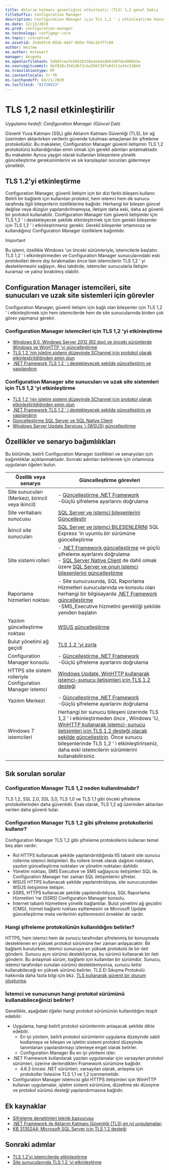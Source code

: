 ```yaml
---
title: Aktarım katmanı güvenliğini etkinleştir (TLS) 1,2 genel bakış
titleSuffix: Configuration Manager
description: Configuration Manager için TLS 1,2 ' i etkinleştirme konusuna genel bakış.
ms.date: 12/13/2019
ms.prod: configuration-manager
ms.technology: configmgr-core
ms.topic: conceptual
ms.assetid: 31de47c9-891b-4de7-8d5e-fbbc1bff7c60
author: mestew
ms.author: mstewart
manager: dougeby
ms.openlocfilehash: 5d9d7cea7e5653b338a3eb4adb01d9fded99035e
ms.sourcegitcommit: bbf820c35414bf2cba356f30fe047c1a34c5384d
ms.translationtype: MT
ms.contentlocale: tr-TR
ms.lasthandoff: 04/21/2020
ms.locfileid: "81720523"
---
```

# <a name="how-to-enable-tls-12"></a>TLS 1,2 nasıl etkinleştirilir

*Uygulama hedefi: Configuration Manager (Güncel Dalı)*

Güvenli Yuva Katmanı (SSL) gibi Aktarım Katmanı Güvenliği (TLS), bir ağ üzerinden aktarılırken verilerin güvende tutulması amaçlanan bir şifreleme protokolüdür. Bu makaleler, Configuration Manager güvenli iletişimin TLS 1,2 protokolünü kullandığından emin olmak için gerekli adımları anlatmaktadır. Bu makaleler Ayrıca yaygın olarak kullanılan bileşenlere yönelik güncelleştirme gereksinimlerini ve sık karşılaşılan sorunları gidermeye yöneliktir.

## <a name="enabling-tls-12"></a>TLS 1.2'yi etkinleştirme

Configuration Manager, güvenli iletişim için bir dizi farklı bileşeni kullanır. Belirli bir bağlantı için kullanılan protokol, hem istemci hem de sunucu tarafında ilgili bileşenlerin özelliklerine bağlıdır. Herhangi bir bileşen güncel değilse veya düzgün yapılandırılmamışsa, iletişim daha eski, daha az güvenli bir protokol kullanabilir. Configuration Manager tüm güvenli iletişimler için TLS 1,2 ' i destekleyecek şekilde etkinleştirmek için tüm gerekli bileşenler için TLS 1,2 ' i etkinleştirmeniz gerekir. Gerekli bileşenler ortamınıza ve kullandığınız Configuration Manager özelliklere bağımlıdır.

> [!IMPORTANT]
> Bu işlemi, özellikle Windows 'un önceki sürümleriyle, istemcilerle başlatın. TLS 1,2 ' i etkinleştirmeden ve Configuration Manager sunucularındaki eski protokolleri devre dışı bırakmadan önce tüm istemcilerin TLS 1,2 ' yi desteklemesini sağlayın. Aksi takdirde, istemciler sunucularla iletişim kuramaz ve yalnız bırakılmış olabilir.


## <a name="tasks-for-configuration-manager-clients-site-servers-and-remote-site-systems"></a>Configuration Manager istemcileri, site sunucuları ve uzak site sistemleri için görevler

Configuration Manager, güvenli iletişim için bağlı olan bileşenler için TLS 1,2 ' i etkinleştirmek için hem istemcilerde hem de site sunucularında birden çok görev yapmanız gerekir.

### <a name="enable-tls-12-for-configuration-manager-clients"></a>Configuration Manager istemcileri için TLS 1,2 'yi etkinleştirme

- [Windows 8,0, Windows Server 2012 (R2 dışı) ve önceki sürümlerde Windows ve WinHTTP 'yi güncelleştirme](enable-tls-1-2-client.md#bkmk_winhttp)
- [TLS 1,2 'nin işletim sistemi düzeyinde SChannel için protokol olarak etkinleştirildiğinden emin olun](enable-tls-1-2-client.md#bkmk_protocol)
- [.NET Framework TLS 1,2 ' i destekleyecek şekilde güncelleştirin ve yapılandırın](enable-tls-1-2-client.md#bkmk_net)


### <a name="enable-tls-12-for-configuration-manager-site-servers-and-remote-site-systems"></a>Configuration Manager site sunucuları ve uzak site sistemleri için TLS 1,2 'yi etkinleştirme

- [TLS 1,2 'nin işletim sistemi düzeyinde SChannel için protokol olarak etkinleştirildiğinden emin olun](enable-tls-1-2-server.md#bkmk_protocol)
- [.NET Framework TLS 1,2 ' i destekleyecek şekilde güncelleştirin ve yapılandırın](enable-tls-1-2-server.md#bkmk_net)
- [Güncelleştirme SQL Server ve SQL Native Client](enable-tls-1-2-server.md#bkmk_sql)
- [Windows Server Update Services 'ı (WSUS) güncelleştirme](enable-tls-1-2-server.md#bkmk_wsus)


## <a name="features-and-scenario-dependencies"></a>Özellikler ve senaryo bağımlılıkları

Bu bölümde, belirli Configuration Manager özellikleri ve senaryoları için bağımlılıklar açıklanmaktadır. Sonraki adımları belirlemek için ortamınıza uygulanan öğeleri bulun.

|Özellik veya senaryo|Güncelleştirme görevleri|
|--- |--- |
|Site sunucuları (Merkezi, birincil veya ikincil)| - [Güncelleştirme .NET Framework](enable-tls-1-2-server.md#bkmk_net)<br/> -Güçlü şifreleme ayarlarını doğrulama|
|Site veritabanı sunucusu|[SQL Server ve istemci bileşenlerini Güncelleştir](enable-tls-1-2-server.md#bkmk_sql)|
|İkincil site sunucuları|[SQL Server ve istemci BILEŞENLERINI](enable-tls-1-2-server.md#bkmk_sql) SQL Express 'in uyumlu bir sürümüne güncelleştirme|
|Site sistemi rolleri| - [.NET Framework güncelleştirme](enable-tls-1-2-server.md#bkmk_net) ve güçlü şifreleme ayarlarını doğrulama <br/> - [SQL Server Native Client](enable-tls-1-2-server.md#bkmk_sql-client) de dahil olmak üzere [SQL Server ve onun istemci bileşenlerini güncelleştirme](enable-tls-1-2-server.md#bkmk_sql)|
|Raporlama hizmetleri noktası|- Site sunucusunda, SQL Raporlama Hizmetleri sunucularında ve konsolu olan herhangi bir bilgisayarda [.NET Framework güncelleştirme](enable-tls-1-2-server.md#bkmk_net)<br/> -SMS_Executive hizmetini gerektiği şekilde yeniden başlatın|
|Yazılım güncelleştirme noktası|[WSUS güncelleştirme](enable-tls-1-2-server.md#bkmk_wsus)|
|Bulut yönetimi ağ geçidi|[TLS 1,2 'yi zorla](../../clients/manage/cmg/security-and-privacy-for-cloud-management-gateway.md#bkmk_tls)|
|Configuration Manager konsolu| - [Güncelleştirme .NET Framework](enable-tls-1-2-client.md#bkmk_net)<br/> -Güçlü şifreleme ayarlarını doğrulama|
|HTTPS site sistem rolleriyle Configuration Manager istemci|[Windows Update, WinHTTP kullanarak istemci-sunucu iletişimleri için TLS 1,2 desteği](enable-tls-1-2-client.md#bkmk_winhttp)|
|Yazılım Merkezi| - [Güncelleştirme .NET Framework](enable-tls-1-2-client.md#bkmk_net)<br/> -Güçlü şifreleme ayarlarını doğrulama|
|Windows 7 istemcileri| Herhangi bir sunucu bileşeni üzerinde TLS 1,2 ' i etkinleştirmeden *önce* , Windows 'U, [WinHTTP kullanarak istemci-sunucu iletişimleri için TLS 1,2 desteği olacak şekilde güncelleştirin](enable-tls-1-2-client.md#bkmk_winhttp). Önce sunucu bileşenlerinde TLS 1,2 ' i etkinleştirirseniz, daha eski istemcilerin sürümlerini kullanabilirsiniz.|

## <a name="frequently-asked-questions"></a>Sık sorulan sorular

### <a name="why-use-tls-12-with-configuration-manager"></a>Configuration Manager TLS 1,2 neden kullanılmalıdır?

TLS 1,2, SSL 2,0, SSL 3,0, TLS 1,0 ve TLS 1,1 gibi önceki şifreleme protokollerinden daha güvenlidir. Esas olarak, TLS 1,2 ağ üzerinden aktarılan verileri daha güvenli tutar.

### <a name="where-does-configuration-manager-use-encryption-protocols-like-tls-12"></a>Configuration Manager TLS 1,2 gibi şifreleme protokollerini kullanır?

Configuration Manager TLS 1,2 gibi şifreleme protokollerini kullanan temel beş alan vardır:

- Rol HTTPS kullanacak şekilde yapılandırıldığında IIS tabanlı site sunucu rollerine istemci iletişimleri. Bu rollere örnek olarak dağıtım noktaları, yazılım güncelleştirme noktaları ve yönetim noktaları dahildir.
- Yönetim noktası, SMS Executive ve SMS sağlayıcısı iletişimleri SQL ile. Configuration Manager her zaman SQL iletişimlerini şifreler.
- WSUS HTTPS kullanacak şekilde yapılandırıldıysa, site sunucusundan WSUS iletişimine iletişim.
- SSRS, HTTPS kullanacak şekilde yapılandırıldıysa, SQL Raporlama Hizmetleri 'ne (SSRS) Configuration Manager konsolu.
- İnternet tabanlı hizmetlere yönelik bağlantılar. Bulut yönetimi ağ geçidini (CMG), hizmet bağlantı noktası eşitlemesini ve Microsoft Update güncelleştirme meta verilerinin eşitlenmesini örnekler de vardır.

### <a name="what-determines-which-encryption-protocol-is-used"></a>Hangi şifreleme protokolünün kullanıldığını belirler?

HTTPS, hem istemci hem de sunucu tarafından şifrelenmiş bir konuşmada desteklenen en yüksek protokol sürümüne her zaman anlaşacaktır. Bir bağlantı kurulurken, istemci sunucuya en yüksek protokolü ile bir ileti gönderir. Sunucu aynı sürümü destekliyorsa, bu sürümü kullanarak bir ileti gönderir. Bu anlaşmalı sürüm, bağlantı için kullanılan bir sürümdür. Sunucu, istemci tarafından sunulan sürümü desteklemiyorsa, sunucu iletisi kullanabileceği en yüksek sürümü belirler. TLS El Sıkışma Protokolü hakkında daha fazla bilgi için bkz. [TLS kullanarak güvenli bir oturum oluşturma](https://docs.microsoft.com/windows/win32/secauthn/tls-handshake-protocol#establishing-a-secure-session-by-using-tls).

### <a name="what-determines-which-protocol-version-the-client-and-server-can-use"></a>İstemci ve sunucunun hangi protokol sürümünü kullanabileceğinizi belirler?

Genellikle, aşağıdaki öğeler hangi protokol sürümünün kullanıldığını tespit edebilir:

- Uygulama, hangi belirli protokol sürümlerinin anlaşacak şekilde dikte edebilir.
  - En iyi yöntem, belirli protokol sürümlerini uygulama düzeyinde sabit kodlamaya ve bileşen ve işletim sistemi protokol düzeyinde tanımlanan yapılandırmayı izlemeye engel olarak belirler.
  - Configuration Manager Bu en iyi yöntemi izler.
- .NET Framework kullanılarak yazılan uygulamalar için varsayılan protokol sürümleri, üzerine derlendikleri Framework sürümüne bağlıdır.  
  - 4.6.3 öncesi .NET sürümleri, varsayılan olarak, anlaşma için protokoller listesine TLS 1,1 ve 1,2 içermemelidir.
- Configuration Manager istemcisi gibi HTTPS iletişimleri için WinHTTP kullanan uygulamalar, işletim sistemi sürümüne, düzeltme eki düzeyine ve protokol sürümü desteği yapılandırmasına bağlıdır.


## <a name="additional-resources"></a>Ek kaynaklar

- [Şifreleme denetimleri teknik başvurusu](cryptographic-controls-technical-reference.md)
- [.NET Framework ile Aktarım Katmanı Güvenliği (TLS) en iyi uygulamaları](https://docs.microsoft.com/dotnet/framework/network-programming/tls#configuring-security-via-the-windows-registry)
- [KB 3135244: Microsoft SQL Server için TLS 1,2 desteği](https://support.microsoft.com/help/3135244/tls-1-2-support-for-microsoft-sql-server)

## <a name="next-steps"></a>Sonraki adımlar

- [TLS 1.2’yi istemcilerde etkinleştirme](enable-tls-1-2-client.md)
- [Site sunucularında TLS 1,2 'yi etkinleştirme](enable-tls-1-2-server.md)
